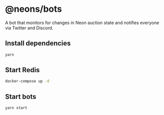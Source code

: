# @neons/bots

A bot that monitors for changes in Neon auction state and notifies everyone via Twitter and Discord.

## Install dependencies

```sh
yarn
```

## Start Redis

```sh
docker-compose up -d
```

## Start bots

```sh
yarn start
```
